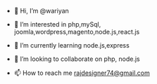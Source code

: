 - 👋 Hi, I’m @wariyan
- 👀 I’m interested in php,mySql, joomla,wordpress,magento,node.js,react.js
- 🌱 I’m currently learning node.js,express
- 💞️ I’m looking to collaborate on php, node.js

- 📫 How to reach me rajdesigner74@gmail.com

<!---
wariyan/wariyan is a ✨ special ✨ repository because its `README.md` (this file) appears on your GitHub profile.
You can click the Preview link to take a look at your changes.
--->

